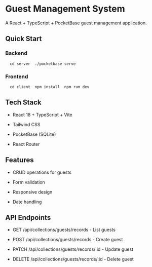 Guest Management System
=======================

A React + TypeScript + PocketBase guest management application.

Quick Start
-----------

### Backend

`   cd server  ./pocketbase serve   `

### Frontend

`   cd client  npm install  npm run dev   `

Tech Stack
----------

*   React 18 + TypeScript + Vite
    
*   Tailwind CSS
    
*   PocketBase (SQLite)
    
*   React Router
    

Features
--------

*   CRUD operations for guests
    
*   Form validation
    
*   Responsive design
    
*   Date handling
    

API Endpoints
-------------

*   GET /api/collections/guests/records - List guests
    
*   POST /api/collections/guests/records - Create guest
    
*   PATCH /api/collections/guests/records/:id - Update guest
    
*   DELETE /api/collections/guests/records/:id - Delete guest